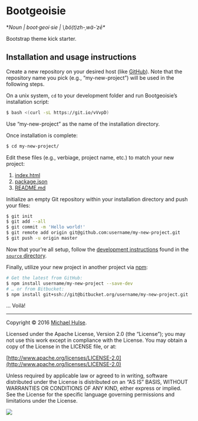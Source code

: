 # Bootgeoisie

**Noun | boot·geoi·sie | \ˌbö(t)zh-ˌwä-ˈzē\**

Bootstrap theme kick starter.

## Installation and usage instructions

Create a new repository on your desired host (like [GitHub](https://github.com/new)). Note that the repository name you pick (e.g., “my-new-project”) will be used in the following steps.

On a unix system, `cd` to your development folder and run Bootgeoisie’s installation script:

```bash
$ bash <(curl -sL https://git.io/vVvpD)
```
Use “my-new-project” as the name of the installation directory.

Once installation is complete:

```bash
$ cd my-new-project/
```

Edit these files (e.g., verbiage, project name, etc.) to match your new project:

1. [index.html](index.html)
1. [package.json](package.json)
1. [README.md](README.md)

Initialize an empty Git repository within your installation directory and push your files:

```bash
$ git init
$ git add --all
$ git commit -m 'Hello world!'
$ git remote add origin git@github.com:username/my-new-project.git
$ git push -u origin master
```

Now that your’re all setup, follow the [development instructions](source/README.md) found in the [`source` directory](source).

Finally, utilize your new project in another project via [npm](https://www.npmjs.com/):

```bash
# Get the latest from GitHub:
$ npm install username/my-new-project --save-dev
# … or from Bitbucket:
$ npm install git+ssh://git@bitbucket.org/username/my-new-project.git
```

… Voilà!

---

Copyright © 2016 [Michael Hulse](http://mky.io).

Licensed under the Apache License, Version 2.0 (the “License”); you may not use this work except in compliance with the License. You may obtain a copy of the License in the LICENSE file, or at:

[http://www.apache.org/licenses/LICENSE-2.0](http://www.apache.org/licenses/LICENSE-2.0)

Unless required by applicable law or agreed to in writing, software distributed under the License is distributed on an “AS IS” BASIS, WITHOUT WARRANTIES OR CONDITIONS OF ANY KIND, either express or implied. See the License for the specific language governing permissions and limitations under the License.

<img src="https://github.global.ssl.fastly.net/images/icons/emoji/octocat.png">
